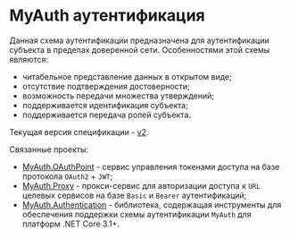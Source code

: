 # MyAuth аутентификация 

Данная схема аутентификации предназначена для аутентификации субъекта в пределах доверенной сети. Особенностями этой схемы являются:

* читабельное представление данных в открытом виде;
* отсутствие подтверждения достоверности;
* возможность передачи множества утверждений;
* поддерживается идентификация субъекта;
* поддерживается передача ролей субъекта.

Текущая версия спецификации - [v2](/v2/myauth-authentication-2.md).

Связанные проекты:

* [MyAuth.OAuthPoint](https://github.com/ozzy-ext-myauth/oauth-point) - сервис управления токенами доступа на базе протокола `OAuth2` + `JWT`;
* [MyAuth.Proxy](https://github.com/ozzy-ext-myauth/proxy) - прокси-сервис для авторизации доступа к `URL` целевых сервисов на базе `Basic` и `Bearer` аутентификаций;
* [MyAuth.Authentication](https://github.com/ozzy-ext-myauth/authentication) - библиотека, содержащая инструменты для обеспечения поддержки схемы аутентификации `MyAuth` для платформ .NET Core 3.1+.